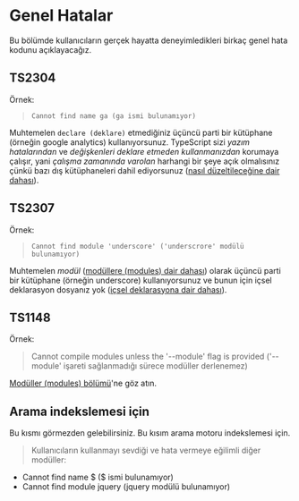 # Genel Hatalar
Bu bölümde kullanıcıların gerçek hayatta deneyimledikleri birkaç genel hata kodunu açıklayacağız.

## TS2304
Örnek:
> `Cannot find name ga (ga ismi bulunamıyor)`

Muhtemelen `declare (deklare)` etmediğiniz üçüncü parti bir kütüphane (örneğin google analytics) kullanıyorsunuz. TypeScript sizi *yazım hatalarından* ve *değişkenleri deklare etmeden kullanmanızdan* korumaya çalışır, yani *çalışma zamanında varolan* harhangi bir şeye açık olmalısınız çünkü bazı dış kütüphaneleri dahil ediyorsunuz ([nasıl düzeltileceğine dair dahası][ambient]).

## TS2307
Örnek:
> `Cannot find module 'underscore' ('underscrore' modülü bulunamıyor)`

Muhtemelen *modül* ([modüllere (modules) dair dahası][modules]) olarak üçüncü parti bir kütüphane (örneğin underscore) kullanıyorsunuz ve bunun için içsel deklarasyon dosyanız yok ([içsel deklarasyona dair dahası][ambient]).

## TS1148
Örnek:
> Cannot compile modules unless the '--module' flag is provided ('--module' işareti sağlanmadığı sürece modüller derlenemez)

[Modüller (modules) bölümü][modules]'ne göz atın.

## Arama indekslemesi için
Bu kısmı görmezden gelebilirsiniz. Bu kısım arama motoru indekslemesi için.

> Kullanıcıların kullanmayı sevdiği ve hata vermeye eğilimli diğer modüller:
* Cannot find name $ ($ ismi bulunamıyor)
* Cannot find module jquery (jquery modülü bulunamıyor)

[ambient]: ../types/ambient/d.ts.md
[modules]: ../project/modules.md
